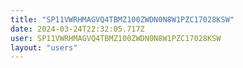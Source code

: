 ```yaml
---
title: "SP11VWRHMAGVQ4TBMZ100ZWDN0N8W1PZC17028KSW"
date: 2024-03-24T22:32:05.717Z
user: SP11VWRHMAGVQ4TBMZ100ZWDN0N8W1PZC17028KSW
layout: "users"
---
```

    